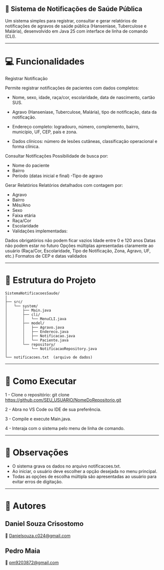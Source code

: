 ## 🏥 Sistema de Notificações de Saúde Pública

Um sistema simples para registrar, consultar e gerar relatórios de notificações de agravos de saúde pública (Hanseníase, Tuberculose e Malária), desenvolvido em Java 25 com interface de linha de comando (CLI).

---

# 💻 Funcionalidades

Registrar Notificação

Permite registrar notificações de pacientes com dados completos:

- Nome, sexo, idade, raça/cor, escolaridade, data de nascimento, cartão SUS.

- Agravo (Hanseníase, Tuberculose, Malária), tipo de notificação, data da notificação.

- Endereço completo: logradouro, número, complemento, bairro, município, UF, CEP, país e zona.

- Dados clínicos: número de lesões cutâneas, classificação operacional e forma clínica.

Consultar Notificações
Possibilidade de busca por:

- Nome do paciente
- Bairro
- Período (datas inicial e final)
-Tipo de agravo

Gerar Relatórios
Relatórios detalhados com contagem por:

- Agravo
- Bairro
- Mês/Ano
- Sexo
- Faixa etária
- Raça/Cor
- Escolaridade
- Validações implementadas:

Dados obrigatórios não podem ficar vazios
Idade entre 0 e 120 anos
Datas não podem estar no futuro
Opções múltiplas apresentadas claramente ao usuário (Raça/Cor, Escolaridade, Tipo de Notificação, Zona, Agravo, UF, etc.)
Formatos de CEP e datas validados

---

# 📁 Estrutura do Projeto

```text
SistemaNotificacoesSaude/
│
├── src/
│   └── system/
│       ├── Main.java
│       ├── cli/
│       │   └── MenuCLI.java
│       ├── model/
│       │   ├── Agravo.java
│       │   ├── Endereco.java
│       │   ├── Notificacao.java
│       │   └── Paciente.java
│       └── repository/
│           └── NotificacaoRepository.java
│
└── notificacoes.txt  (arquivo de dados)
```
---

# 🚀 Como Executar

1 - Clone o repositório:
git clone https://github.com/SEU_USUARIO/NomeDoRepositorio.git

2 - Abra no VS Code ou IDE de sua preferência.

3 - Compile e execute Main.java.

4 - Interaja com o sistema pelo menu de linha de comando.

---
# 📌 Observações
- O sistema grava os dados no arquivo notificacoes.txt.
- Ao iniciar, o usuário deve escolher a opção desejada no menu principal.
- Todas as opções de escolha múltipla são apresentadas ao usuário para evitar erros de digitação.
---
# 📝 Autores
Daniel Souza Crisostomo 
----
📧 Danielsouza.c024@gmail.com

Pedro Maia
----
📧 pm9203872@gmail.com
